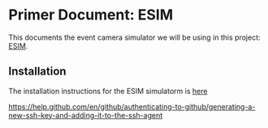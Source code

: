 # Primer Document: ESIM
This documents the event camera simulator we will be using in this project: [ESIM](https://github.com/uzh-rpg/rpg_esim).

## Installation
The installation instructions for the ESIM simulatorm is [here](https://github.com/uzh-rpg/rpg_esim/wiki/Installation)

https://help.github.com/en/github/authenticating-to-github/generating-a-new-ssh-key-and-adding-it-to-the-ssh-agent
